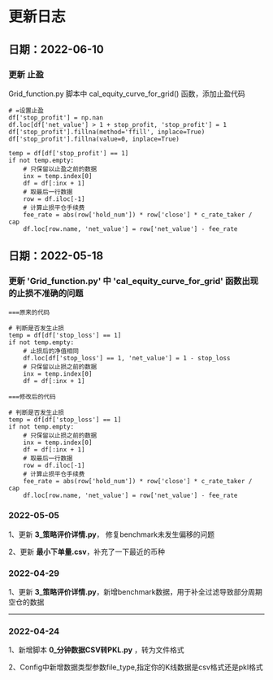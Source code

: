 # 更新日志

## 日期：2022-06-10

### 更新 止盈

Grid_function.py 脚本中 cal_equity_curve_for_grid() 函数，添加止盈代码
```
# =设置止盈
df['stop_profit'] = np.nan
df.loc[df['net_value'] > 1 + stop_profit, 'stop_profit'] = 1
df['stop_profit'].fillna(method='ffill', inplace=True)
df['stop_profit'].fillna(value=0, inplace=True)

temp = df[df['stop_profit'] == 1]
if not temp.empty:
    # 只保留以止盈之前的数据
    inx = temp.index[0]
    df = df[:inx + 1]
    # 取最后一行数据
    row = df.iloc[-1]
    # 计算止损平仓手续费
    fee_rate = abs(row['hold_num']) * row['close'] * c_rate_taker / cap
    df.loc[row.name, 'net_value'] = row['net_value'] - fee_rate
```

## 日期：2022-05-18

### 更新 'Grid_function.py' 中 'cal_equity_curve_for_grid' 函数出现的止损不准确的问题

```
===原来的代码

# 判断是否发生止损
temp = df[df['stop_loss'] == 1]
if not temp.empty:
    # 止损后的净值相同
    df.loc[df['stop_loss'] == 1, 'net_value'] = 1 - stop_loss
    # 只保留以止损之前的数据
    inx = temp.index[0]
    df = df[:inx + 1]

===修改后的代码

# 判断是否发生止损
temp = df[df['stop_loss'] == 1]
if not temp.empty:
    # 只保留以止损之前的数据
    inx = temp.index[0]
    df = df[:inx + 1]
    # 取最后一行数据
    row = df.iloc[-1]
    # 计算止损平仓手续费
    fee_rate = abs(row['hold_num']) * row['close'] * c_rate_taker / cap
    df.loc[row.name, 'net_value'] = row['net_value'] - fee_rate

```

### 2022-05-05

1、更新 **3_策略评价详情.py**， 修复benchmark未发生偏移的问题

2、更新 **最小下单量.csv**，补充了一下最近的币种


### 2022-04-29

1、更新 **3_策略评价详情.py**，新增benchmark数据，用于补全过滤导致部分周期空仓的数据

---

### 2022-04-24

1、新增脚本 **0_分钟数据CSV转PKL.py** ，转为文件格式 

2、Config中新增数据类型参数file_type,指定你的K线数据是csv格式还是pkl格式